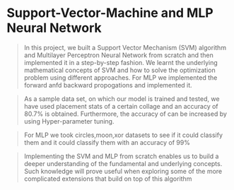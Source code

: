 # Support-Vector-Machine and MLP Neural Network

> In this project, we built a Support Vector Mechanism (SVM) algorithm and Multilayer Perceptron Neural Network from scratch and then
implemented it in a step-by-step fashion. We learnt the underlying mathematical concepts of SVM and how to solve the optimization problem using different approaches. For MLP we implemented the forward anfd backward propogations and implemented it.

> As a sample data set, on which our model is trained and tested, we have used placement stats
of a certain collage and an accuracy of 80.7% is obtained. Furthermore, the accuracy of can be
increased by using Hyper-parameter tuning.

>For MLP we took circles,moon,xor datasets to see if it could classify them and it could classify them with an accuracy of 99%

> Implementing the SVM and MLP from scratch enables us to build a deeper understanding of the fundamental and underlying concepts. Such knowledge will prove useful when exploring some of the more complicated extensions that build on top of this algorithm
